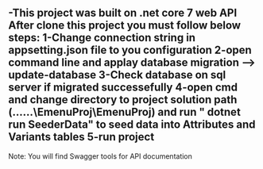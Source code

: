 -This project was built on .net core 7 web API
After clone this project you must follow below steps:
1-Change connection string in appsetting.json file to you configuration
2-open command line and applay database migration --> update-database
3-Check database on sql server if migrated successefully
4-open cmd and change directory to project solution path (......\EmenuProj\EmenuProj) and run " dotnet run SeederData" to seed data into Attributes and Variants tables
5-run project
---------------------------------------------------------------------------------------------
Note:
You will find Swagger tools for API documentation
